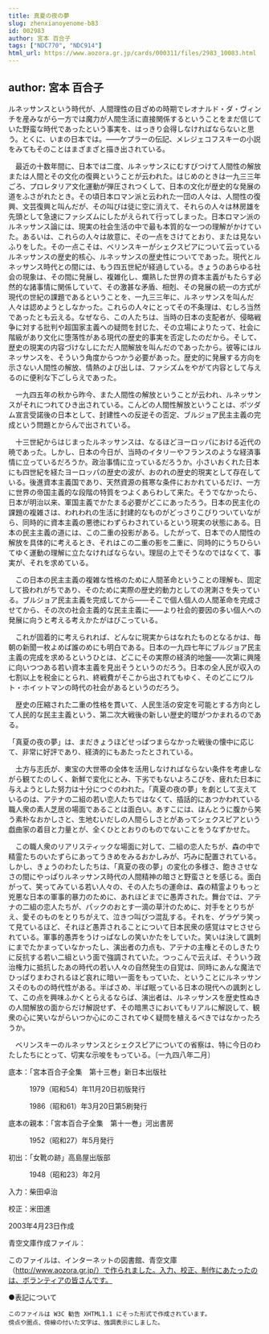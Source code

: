 ```yaml
---
title: 真夏の夜の夢
slug: zhenxianoyenome-b83
id: 002983
author: 宮本 百合子
tags: ["NDC770", "NDC914"]
html_url: https://www.aozora.gr.jp/cards/000311/files/2983_10083.html
---
```


## author: 宮本 百合子

ルネッサンスという時代が、人間理性の目ざめの時期でレオナルド・ダ・ヴィンチを産みながら一方では魔力が人間生活に直接関係するということをまだ信じていた野蛮な時代であったという事実を、はっきり会得しなければならないと思う。とくに、いまの日本では。――ケプラーの伝記、メレジェコフスキーの小説をみてもそのことはまざまざと描き出されている。

　最近の十数年間に、日本では二度、ルネッサンスにむすびつけて人間性の解放または人間とその文化の復興ということが云われた。はじめのときは一九三三年ごろ、プロレタリア文化運動が弾圧されつくして、日本の文化が歴史的な発展の道をふさがれたとき。その頃日本ロマン派と云われた一団の人々は、人間性の復興、文芸復興と叫んだが、その叫びは徒に空に消えて、それらの人々は林房雄を先頭として急速にファシズムにしたがえられて行ってしまった。日本ロマン派のルネッサンス論には、現実の社会生活の中で最も本質的な一つの理解がかけていた。あるいは、これらの人々は故意に、その一点をさけてとおり、または見ないふりをした。その一点こそは、ベリンスキーがシェクスピアについて云っているルネッサンスの歴史的核心、ルネッサンスの歴史性についてであった。現代とルネッサンス時代との間には、もう四五世紀が経過している。きょうのあらゆる社会の現象は、その間に発展し、複雑化し、爛熟した世界の資本主義がもたらす必然的な諸事情に関係していて、その激甚な矛盾、相剋、その発展の統一の方式が現代の世紀の課題であるということを、一九三三年に、ルネッサンスを叫んだ人々は認めようとしなかった。これらの人々にとってその不条理は、むしろ当然であったとも云える。なぜなら、この人たちは、当時の日本の支配者が、侵略戦争に対する批判や超国家主義への疑問を封じた、その立場によりたって、社会に階級があり文化に堕落性がある現代の歴史的事実を否定したのだから。そして、歴史の現実の内容づけなしにただ人間解放を叫んだのであったから。彼等にはルネッサンスを、そういう角度からつかう必要があった。歴史的に発展する方向を示さない人間性の解放、情熱のよび出しは、ファシズムをやがて内容として与えるのに便利な下ごしらえであった。

　一九四五年の秋から昨今、また人間性の解放ということが云われ、ルネッサンスがそれにつれてひき出されている。こんどの人間性解放ということは、ポツダム宣言受諾後の日本として、封建性への反逆その否定、ブルジョア民主主義の完成という問題とからんで出されている。

　十三世紀からはじまったルネッサンスは、なるほどヨーロッパにおける近代の暁であった。しかし、日本の今日が、当時のイタリーやフランスのような経済事情に立っているだろうか。政治事情に立っているだろうか。小さいおくれた日本にも四世紀を経たヨーロッパの歴史の波が、おのれの歴史的現実として存在している。後進資本主義国であり、天然資源の貧寒な条件におかれているだけ、一方に世界の帝国主義的な段階の特質をつよくあらわして来た。そうでなかったら、日本が明治以来、軍国主義でかたまる必要がどこにあったろう。日本の民主化の課題の複雑さは、われわれの生活に封建的なものがどっさりこびりついていながら、同時的に資本主義の悪徳にわずらわされているという現実の状態にある。日本の民主主義の道には、この二重の投影がある。したがって、日本での人間性の解放を具体的に考えるとき、それはこの二重の影を二重に、同時的にうちひらいてゆく運動の理解に立たなければならない。理屈の上でそうなのではなくて、事実が、それを求めている。

　この日本の民主主義の複雑な性格のために人間革命ということの理解も、固定して扱われがちであり、そのために実際の歴史的動力としての溌溂さを失っている。ブルジョア民主主義を完成してから――そこで個人個人の人間革命を完成させてから、その次の社会主義的な民主主義に――より社会的要因の多い個人への発展に向うと考える考えかたがはびこっている。

　これが固着的に考えられれば、どんなに現実からはなれたものとなるかは、毎朝の新聞一枚よめば誰のめにも明白である。日本の一九四七年にブルジョア民主主義の完成を求めるというひとは、どこにその実際の経済的地盤――次第に興隆に向いつつある若い資本主義を見出そうというのだろう。日本の全人民が収入の七割以上を税金にとられ、終戦費がそこから出されてもゆく、そのどこにワルト・ホイットマンの時代の社会があるというのだろう。

　歴史の圧縮された二重の性格を貫いて、人民生活の安定を可能とする方向として人民的な民主主義という、第二次大戦後の新しい歴史的環がつかまれるのである。

「真夏の夜の夢」は、まだきょうほどせっぱつまらなかった戦後の懐中に応じて、非常に好評であり、経済的にもあたったとされている。

　土方与志氏が、東宝の大世帯の全体を活用しなければならない条件を考慮しながら観てたのしく、新鮮で変化にとみ、下劣でもないよろこびを、疲れた日本に与えようとした努力は十分につぐのわれた。「真夏の夜の夢」を劇として支えているのは、アテナの二組の若い恋人たちではなくて、插話的にあつかわれている職人衆の素人芝居の場面であることは面白い。あすこには、ほんとうに腹から笑う素朴なおかしさと、生地むいだしの人間らしさとがあってシェクスピアという戯曲家の着目と力量とが、全くひととおりのものでないことをうなずかせた。

　この職人衆のリアリスティックな場面に対して、二組の恋人たちが、森の中で精霊たちのいたずらにあってうきめをみるおかしみが、巧みに配置されている。しかし、きょうのわたしたちは、「真夏の夜の夢」の変化の多様さ、飽きさせなさの間にやっぱりルネッサンス時代の人間精神の暗さと野蛮さとを感じる。面白がって、笑ってみている若い人々の、その人たちの運命は、森の精霊よりもっと兇悪な日本の軍事的暴力のために、あれほどまでに愚弄された。舞台では、アテナの二組の恋人たちが、パックのおとす一滴の草汁のために、対手をとりちがえ、愛そのものをとりちがえて、泣きつ叫びつ混乱する。それを、ゲラゲラ笑って見ているほど、それほど愚弄されることについて日本民衆の感覚はマヒさせられている。軍事的愚弄をうけっぱなしの笑いかたをしていた。笑いは決して諷刺にまでたかまっていなかったし、演出者の力点も、アテナの主権とそのしきたりに反抗する若い二組という面で強調されていた。つっこんで云えば、そういう政治権力に抵抗したあの時代の若い人々の自然発生の自覚は、同時にあんな魔法でひっぱりまわされるほど哀れに暗い一面をもっていた、ということにルネッサンスそのものの時代性がある。半ばさめ、半ば眠っている日本の現代への諷刺として、この点を興味ふかくとらえるならば、演出者は、ルネッサンスを歴史性ぬきの人間解放の面からだけ解説せず、その暗黒さにおいてもリアルに解説して、観衆の心に笑いながらいつか心にのこされてゆく疑問を植えるべきではなかったろうか。

　ベリンスキーのルネッサンスとシェクスピアについての省察は、特に今日のわたしたちにとって、切実な示唆をもっている。〔一九四八年二月〕













底本：「宮本百合子全集　第十三巻」新日本出版社


　　　1979（昭和54）年11月20日初版発行

　　　1986（昭和61）年3月20日第5刷発行

底本の親本：「宮本百合子全集　第十一巻」河出書房

　　　1952（昭和27）年5月発行

初出：「女靴の跡」高島屋出版部

　　　1948（昭和23）年2月

入力：柴田卓治

校正：米田進

2003年4月23日作成

青空文庫作成ファイル：

このファイルは、インターネットの図書館、青空文庫（http://www.aozora.gr.jp/）で作られました。入力、校正、制作にあたったのは、ボランティアの皆さんです。











●表記について


	このファイルは W3C 勧告 XHTML1.1 にそった形式で作成されています。
	傍点や圏点、傍線の付いた文字は、強調表示にしました。